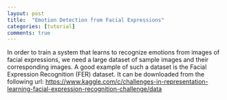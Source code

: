 ```yaml
---
layout: post
title:  "Emotion Detection from Facial Expressions"
categories: [tutorial]
comments: true
---
```


In order to train a system that learns to recognize emotions from images of facial expressions, we need a large dataset of sample images and their corresponding images. A good example of such a dataset is the Facial Expression Recognition (FER) dataset. It can be downloaded from the following url:
https://www.kaggle.com/c/challenges-in-representation-learning-facial-expression-recognition-challenge/data

